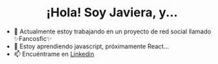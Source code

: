 <h1 align="center">¡Hola! Soy Javiera, y...</h1>

- 🔭 Actualmente estoy trabajando en un proyecto de red social llamado ✨Fancosfic✨
- 🌱 Estoy aprendiendo javascript, próximamente React... 
- 📫 Encuéntrame en <a href="https://www.linkedin.com/in/javiera-kammle/">Linkedin </a>

